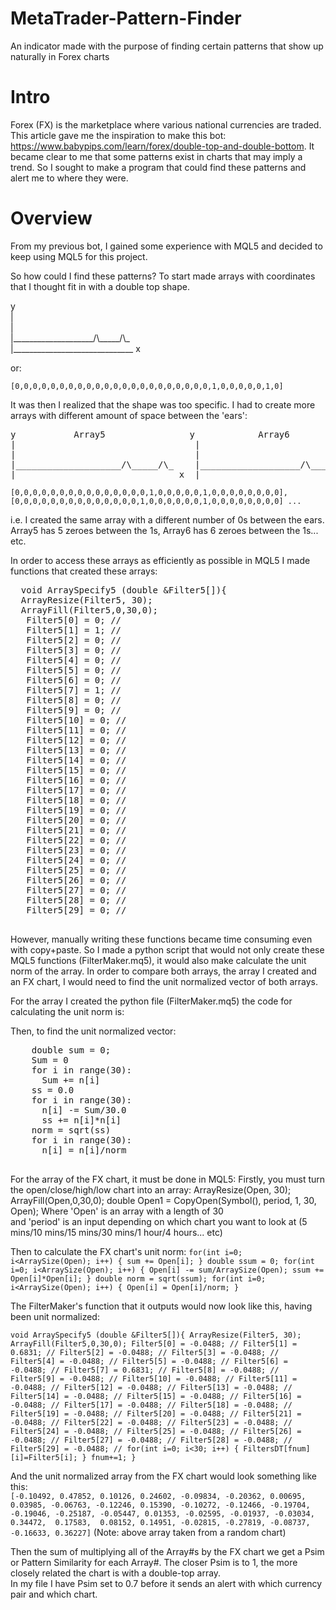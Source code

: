 # MetaTrader-Pattern-Finder
An indicator made with the purpose of finding certain patterns that show up naturally in Forex charts

# Intro 
Forex (FX) is the marketplace where various national currencies are traded. This article gave me the inspiration to make this bot: https://www.babypips.com/learn/forex/double-top-and-double-bottom. It became clear to me that some patterns exist in charts that may imply a trend. So I sought to make a program that could find these patterns and alert me to where they were. 

# Overview
From my previous bot, I gained some experience with MQL5 and decided to keep using MQL5 for this project. 

So how could I find these patterns? To start made arrays with coordinates that I thought fit in with a double top shape. 

y  
|  
|  
|\____________________/\\\_\_\_\_\_/\\\_  
|\______________________________ x  

or:  
  
`[0,0,0,0,0,0,0,0,0,0,0,0,0,0,0,0,0,0,0,0,0,0,1,0,0,0,0,0,1,0]`

It was then I realized that the shape was too specific. I had to create more arrays with different amount of space between the 'ears':  
<pre>
y           Array5                y            Array6              y           Array7               y             Array8  
|                                  |                                |                                |
|                                  |                                |                                |
|____________________/\_____/\_    |___________________/\______/\_  |__________________/\_______/\_  |_________________/\________/\_
|______________________________ x  |______________________________  |______________________________  |______________________________
</pre>
`[0,0,0,0,0,0,0,0,0,0,0,0,0,0,0,1,0,0,0,0,0,1,0,0,0,0,0,0,0,0], [0,0,0,0,0,0,0,0,0,0,0,0,0,0,1,0,0,0,0,0,0,1,0,0,0,0,0,0,0,0] ... `

i.e. I created the same array with a different number of 0s between the ears. Array5 has 5 zeroes between the 1s, Array6 has 6 zeroes between the 1s... etc. 

In order to access these arrays as efficiently as possible in MQL5 I made functions that created these arrays: 
  <pre>
  void ArraySpecify5 (double &Filter5[]){
  ArrayResize(Filter5, 30);
  ArrayFill(Filter5,0,30,0);
   Filter5[0] = 0; //
   Filter5[1] = 1; //
   Filter5[2] = 0; //
   Filter5[3] = 0; //
   Filter5[4] = 0; //
   Filter5[5] = 0; //
   Filter5[6] = 0; //
   Filter5[7] = 1; //
   Filter5[8] = 0; //
   Filter5[9] = 0; //
   Filter5[10] = 0; //
   Filter5[11] = 0; //
   Filter5[12] = 0; //
   Filter5[13] = 0; //
   Filter5[14] = 0; //
   Filter5[15] = 0; //
   Filter5[16] = 0; //
   Filter5[17] = 0; //
   Filter5[18] = 0; //
   Filter5[19] = 0; //
   Filter5[20] = 0; //
   Filter5[21] = 0; //
   Filter5[22] = 0; //
   Filter5[23] = 0; //
   Filter5[24] = 0; //
   Filter5[25] = 0; //
   Filter5[26] = 0; //
   Filter5[27] = 0; //
   Filter5[28] = 0; //
   Filter5[29] = 0; //
   </pre>  
     
However, manually writing these functions became time consuming even with copy+paste. So I made a python script that would not only create these MQL5 functions (FilterMaker.mq5), it would also make calculate the unit norm of the array. In order to compare both arrays, the array I created and an FX chart, I would need to find the unit normalized vector of both arrays. 

For the array I created the python file (FilterMaker.mq5) the code for calculating the unit norm is:
       
Then, to find the unit normalized vector:
   <pre>
    double sum = 0;
    Sum = 0
    for i in range(30):
      Sum += n[i]
    ss = 0.0
    for i in range(30):
      n[i] -= Sum/30.0
      ss += n[i]*n[i]
    norm = sqrt(ss)
    for i in range(30):
      n[i] = n[i]/norm
     </pre>
  For the array of the FX chart, it must be done in MQL5:
  Firstly, you must turn the open/close/high/low chart into an array:
          ArrayResize(Open, 30);
          ArrayFill(Open,0,30,0);
          double Open1 = CopyOpen(Symbol(), period, 1, 30, Open);
Where \'Open\' is an array with a length of 30  
and \'period\' is an input depending on which chart you want to look at (5 mins/10 mins/15 mins/30 mins/1 hour/4 hours... etc)  

Then to calculate the FX chart's unit norm:
   `for(int i=0; i<ArraySize(Open); i++) {
      sum += Open[i];
   }
   double ssum = 0;
   for(int i=0; i<ArraySize(Open); i++) {
      Open[i] -= sum/ArraySize(Open);
      ssum += Open[i]*Open[i];
   }
   double norm = sqrt(ssum);
   for(int i=0; i<ArraySize(Open); i++) {
      Open[i] = Open[i]/norm;
   }`
   
The FilterMaker's function that it outputs would now look like this, having been unit normalized: 

`void ArraySpecify5 (double &Filter5[]){
ArrayResize(Filter5, 30);
ArrayFill(Filter5,0,30,0);
 Filter5[0] = -0.0488; //
 Filter5[1] = 0.6831; //
 Filter5[2] = -0.0488; //
 Filter5[3] = -0.0488; //
 Filter5[4] = -0.0488; //
 Filter5[5] = -0.0488; //
 Filter5[6] = -0.0488; //
 Filter5[7] = 0.6831; //
 Filter5[8] = -0.0488; //
 Filter5[9] = -0.0488; //
 Filter5[10] = -0.0488; //
 Filter5[11] = -0.0488; //
 Filter5[12] = -0.0488; //
 Filter5[13] = -0.0488; //
 Filter5[14] = -0.0488; //
 Filter5[15] = -0.0488; //
 Filter5[16] = -0.0488; //
 Filter5[17] = -0.0488; //
 Filter5[18] = -0.0488; //
 Filter5[19] = -0.0488; //
 Filter5[20] = -0.0488; //
 Filter5[21] = -0.0488; //
 Filter5[22] = -0.0488; //
 Filter5[23] = -0.0488; //
 Filter5[24] = -0.0488; //
 Filter5[25] = -0.0488; //
 Filter5[26] = -0.0488; //
 Filter5[27] = -0.0488; //
 Filter5[28] = -0.0488; //
 Filter5[29] = -0.0488; //
for(int i=0; i<30; i++) {
         FiltersDT[fnum][i]=Filter5[i];
      }
      fnum+=1;
   }`
   
And the unit normalized array from the FX chart would look something like this:  
`[-0.10492, 0.47852, 0.10126, 0.24602, -0.09834, -0.20362, 0.00695, 0.03985, -0.06763, -0.12246, 0.15390, -0.10272, -0.12466, -0.19704, -0.19046, -0.25187, -0.05447, 0.01353, -0.02595, -0.01937, -0.03034,  0.34472,  0.17583,  0.08152, 0.14951, -0.02815, -0.27819, -0.08737, -0.16633, 0.36227]`
(Note: above array taken from a random chart)  

Then the sum of multiplying all of the Array#s by the FX chart we get a Psim or Pattern Similarity for each Array#. The closer Psim is to 1, the more closely related the chart is with a double-top array.  
In my file I have Psim set to 0.7 before it sends an alert with which currency pair and which chart.


   

